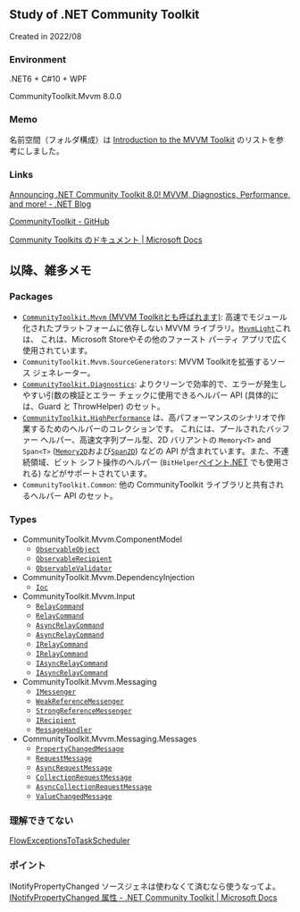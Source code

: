 ## Study of .NET Community Toolkit

Created in 2022/08

### Environment

.NET6 + C#10 + WPF

CommunityToolkit.Mvvm  8.0.0

### Memo

名前空間（フォルダ構成）は [Introduction to the MVVM Toolkit](https://docs.microsoft.com/ja-jp/windows/communitytoolkit/mvvm/introduction) のリストを参考にしました。

### Links

[Announcing .NET Community Toolkit 8.0! MVVM, Diagnostics, Performance, and more! - .NET Blog](https://devblogs.microsoft.com/dotnet/announcing-the-dotnet-community-toolkit-800/)

[CommunityToolkit - GitHub](https://github.com/CommunityToolkit/dotnet)

[Community Toolkits のドキュメント | Microsoft Docs](https://docs.microsoft.com/ja-jp/dotnet/communitytoolkit/)



## 以降、雑多メモ

### Packages

- [`CommunityToolkit.Mvvm` (MVVM Toolkitとも呼ばれます)](https://docs.microsoft.com/ja-jp/dotnet/communitytoolkit/mvvm/): 高速でモジュール化されたプラットフォームに依存しない MVVM ライブラリ。[`MvvmLight`](https://docs.microsoft.com/ja-jp/dotnet/communitytoolkit/mvvm/migratingfrommvvmlight)これは、 これは、Microsoft Storeやその他のファースト パーティ アプリで広く使用されています。
- `CommunityToolkit.Mvvm.SourceGenerators`: MVVM Toolkitを拡張するソース ジェネレーター。
- [`CommunityToolkit.Diagnostics`](https://docs.microsoft.com/ja-JP/windows/communitytoolkit/diagnostics/introduction): よりクリーンで効率的で、エラーが発生しやすい引数の検証とエラー チェックに使用できるヘルパー API (具体的には、Guard と ThrowHelper) のセット。
- [`CommunityToolkit.HighPerformance`](https://docs.microsoft.com/ja-JP/windows/communitytoolkit/high-performance/introduction) は、高パフォーマンスのシナリオで作業するためのヘルパーのコレクションです。 これには、プールされたバッファー ヘルパー、高速文字列プール型、2D バリアントの `Memory<T>` and `Span<T>` ([`Memory2D`](https://docs.microsoft.com/ja-JP/windows/communitytoolkit/high-performance/memory2d)および[`Span2D`](https://docs.microsoft.com/ja-JP/windows/communitytoolkit/high-performance/span2d)) などの API が含まれています。また、不連続領域、ビット シフト操作のヘルパー (`BitHelper`[ペイント.NET](https://www.getpaint.net/) でも使用される) などがサポートされています。
- `CommunityToolkit.Common`: 他の CommunityToolkit ライブラリと共有されるヘルパー API のセット。

### Types

- CommunityToolkit.Mvvm.ComponentModel
  - [`ObservableObject`](https://docs.microsoft.com/ja-jp/dotnet/communitytoolkit/mvvm/observableobject)
  - [`ObservableRecipient`](https://docs.microsoft.com/ja-jp/dotnet/communitytoolkit/mvvm/observablerecipient)
  - [`ObservableValidator`](https://docs.microsoft.com/ja-jp/dotnet/communitytoolkit/mvvm/observablevalidator)
- CommunityToolkit.Mvvm.DependencyInjection
  - [`Ioc`](https://docs.microsoft.com/ja-jp/dotnet/communitytoolkit/mvvm/ioc)
- CommunityToolkit.Mvvm.Input
  - [`RelayCommand`](https://docs.microsoft.com/ja-jp/dotnet/communitytoolkit/mvvm/relaycommand)
  - [`RelayCommand`](https://docs.microsoft.com/ja-jp/dotnet/communitytoolkit/mvvm/relaycommand)
  - [`AsyncRelayCommand`](https://docs.microsoft.com/ja-jp/dotnet/communitytoolkit/mvvm/asyncrelaycommand)
  - [`AsyncRelayCommand`](https://docs.microsoft.com/ja-jp/dotnet/communitytoolkit/mvvm/asyncrelaycommand)
  - [`IRelayCommand`](https://docs.microsoft.com/ja-jp/dotnet/communitytoolkit/mvvm/relaycommand)
  - [`IRelayCommand`](https://docs.microsoft.com/ja-jp/dotnet/communitytoolkit/mvvm/relaycommand)
  - [`IAsyncRelayCommand`](https://docs.microsoft.com/ja-jp/dotnet/communitytoolkit/mvvm/asyncrelaycommand)
  - [`IAsyncRelayCommand`](https://docs.microsoft.com/ja-jp/dotnet/communitytoolkit/mvvm/asyncrelaycommand)
- CommunityToolkit.Mvvm.Messaging
  - [`IMessenger`](https://docs.microsoft.com/ja-jp/dotnet/communitytoolkit/mvvm/messenger)
  - [`WeakReferenceMessenger`](https://docs.microsoft.com/ja-jp/dotnet/communitytoolkit/mvvm/messenger)
  - [`StrongReferenceMessenger`](https://docs.microsoft.com/ja-jp/dotnet/communitytoolkit/mvvm/messenger)
  - [`IRecipient`](https://docs.microsoft.com/ja-jp/dotnet/communitytoolkit/mvvm/messenger)
  - [`MessageHandler`](https://docs.microsoft.com/ja-jp/dotnet/communitytoolkit/mvvm/messenger)
- CommunityToolkit.Mvvm.Messaging.Messages
  - [`PropertyChangedMessage`](https://docs.microsoft.com/ja-jp/dotnet/api/CommunityToolkit.mvvm.Messaging.Messages.PropertyChangedMessage-1)
  - [`RequestMessage`](https://docs.microsoft.com/ja-jp/dotnet/api/CommunityToolkit.mvvm.Messaging.Messages.RequestMessage-1)
  - [`AsyncRequestMessage`](https://docs.microsoft.com/ja-jp/dotnet/api/CommunityToolkit.mvvm.Messaging.Messages.AsyncRequestMessage-1)
  - [`CollectionRequestMessage`](https://docs.microsoft.com/ja-jp/dotnet/api/CommunityToolkit.mvvm.Messaging.Messages.CollectionRequestMessage-1)
  - [`AsyncCollectionRequestMessage`](https://docs.microsoft.com/ja-jp/dotnet/api/CommunityToolkit.mvvm.Messaging.Messages.AsyncCollectionRequestMessage-1)
  - [`ValueChangedMessage`](https://docs.microsoft.com/ja-jp/dotnet/api/CommunityToolkit.mvvm.Messaging.Messages.ValueChangedMessage-1)



### 理解できてない

[FlowExceptionsToTaskScheduler](https://docs.microsoft.com/ja-jp/dotnet/communitytoolkit/mvvm/generators/relaycommand#handling-asynchronous-exceptions)



### ポイント

INotifyPropertyChanged ソースジェネは使わなくて済むなら使うなってよ。[INotifyPropertyChanged 属性 - .NET Community Toolkit | Microsoft Docs](https://docs.microsoft.com/ja-jp/dotnet/communitytoolkit/mvvm/generators/inotifypropertychanged)

